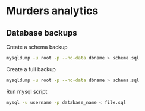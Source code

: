 # Murders analytics

## Database backups
Create a schema backup
```bash
mysqldump -u root -p --no-data dbname > schema.sql
```

Create a full backup
```bash
mysqldump -u root -p --no-data dbname > schema.sql
```

Run mysql script
```bash
mysql -u username -p database_name < file.sql
```